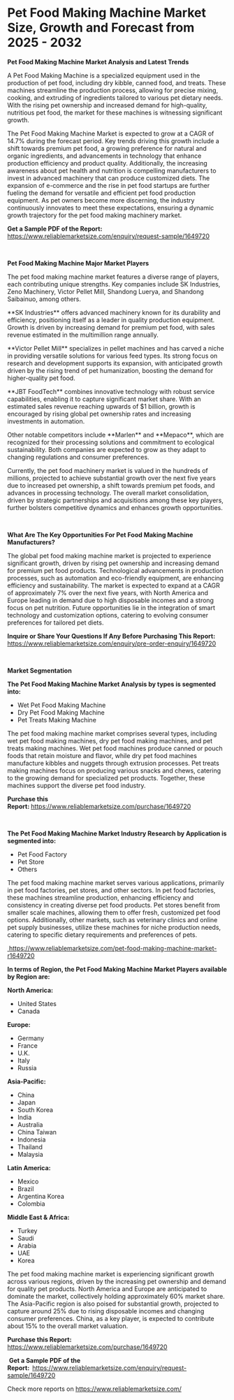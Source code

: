 <p><h1>Pet Food Making Machine Market Size, Growth and Forecast from 2025 - 2032</h1></p><p><strong>Pet Food Making Machine Market Analysis and Latest Trends</strong></p>
<p><p>A Pet Food Making Machine is a specialized equipment used in the production of pet food, including dry kibble, canned food, and treats. These machines streamline the production process, allowing for precise mixing, cooking, and extruding of ingredients tailored to various pet dietary needs. With the rising pet ownership and increased demand for high-quality, nutritious pet food, the market for these machines is witnessing significant growth. </p><p>The Pet Food Making Machine Market is expected to grow at a CAGR of 14.7% during the forecast period. Key trends driving this growth include a shift towards premium pet food, a growing preference for natural and organic ingredients, and advancements in technology that enhance production efficiency and product quality. Additionally, the increasing awareness about pet health and nutrition is compelling manufacturers to invest in advanced machinery that can produce customized diets. The expansion of e-commerce and the rise in pet food startups are further fueling the demand for versatile and efficient pet food production equipment. As pet owners become more discerning, the industry continuously innovates to meet these expectations, ensuring a dynamic growth trajectory for the pet food making machinery market.</p></p>
<p><strong>Get a Sample PDF of the Report:&nbsp;</strong> <a href="https://www.reliablemarketsize.com/enquiry/request-sample/1649720?utm_campaign=2769&utm_medium=2&utm_source=Github&utm_content=ia&utm_term=09042025&utm_id=pet-food-making-machine">https://www.reliablemarketsize.com/enquiry/request-sample/1649720</a></p>
<p>&nbsp;</p>
<p><strong>Pet Food Making Machine Major Market Players</strong></p>
<p><p>The pet food making machine market features a diverse range of players, each contributing unique strengths. Key companies include SK Industries, Zeno Machinery, Victor Pellet Mill, Shandong Luerya, and Shandong Saibainuo, among others.</p><p>**SK Industries** offers advanced machinery known for its durability and efficiency, positioning itself as a leader in quality production equipment. Growth is driven by increasing demand for premium pet food, with sales revenue estimated in the multimillion range annually.</p><p>**Victor Pellet Mill** specializes in pellet machines and has carved a niche in providing versatile solutions for various feed types. Its strong focus on research and development supports its expansion, with anticipated growth driven by the rising trend of pet humanization, boosting the demand for higher-quality pet food.</p><p>**JBT FoodTech** combines innovative technology with robust service capabilities, enabling it to capture significant market share. With an estimated sales revenue reaching upwards of $1 billion, growth is encouraged by rising global pet ownership rates and increasing investments in automation.</p><p>Other notable competitors include **Marlen** and **Mepaco**, which are recognized for their processing solutions and commitment to ecological sustainability. Both companies are expected to grow as they adapt to changing regulations and consumer preferences.</p><p>Currently, the pet food machinery market is valued in the hundreds of millions, projected to achieve substantial growth over the next five years due to increased pet ownership, a shift towards premium pet foods, and advances in processing technology. The overall market consolidation, driven by strategic partnerships and acquisitions among these key players, further bolsters competitive dynamics and enhances growth opportunities.</p></p>
<p>&nbsp;</p>
<p><strong>What Are The Key Opportunities For Pet Food Making Machine Manufacturers?</strong></p>
<p><p>The global pet food making machine market is projected to experience significant growth, driven by rising pet ownership and increasing demand for premium pet food products. Technological advancements in production processes, such as automation and eco-friendly equipment, are enhancing efficiency and sustainability. The market is expected to expand at a CAGR of approximately 7% over the next five years, with North America and Europe leading in demand due to high disposable incomes and a strong focus on pet nutrition. Future opportunities lie in the integration of smart technology and customization options, catering to evolving consumer preferences for tailored pet diets.</p></p>
<p><strong>Inquire or Share Your Questions If Any Before Purchasing This Report:</strong> <a href="https://www.reliablemarketsize.com/enquiry/pre-order-enquiry/1649720?utm_campaign=2769&utm_medium=2&utm_source=Github&utm_content=ia&utm_term=09042025&utm_id=pet-food-making-machine">https://www.reliablemarketsize.com/enquiry/pre-order-enquiry/1649720</a></p>
<p>&nbsp;</p>
<p><strong>Market Segmentation</strong></p>
<p><strong>The Pet Food Making Machine Market Analysis by types is segmented into:</strong></p>
<p><ul><li>Wet Pet Food Making Machine</li><li>Dry Pet Food Making Machine</li><li>Pet Treats Making Machine</li></ul></p>
<p><p>The pet food making machine market comprises several types, including wet pet food making machines, dry pet food making machines, and pet treats making machines. Wet pet food machines produce canned or pouch foods that retain moisture and flavor, while dry pet food machines manufacture kibbles and nuggets through extrusion processes. Pet treats making machines focus on producing various snacks and chews, catering to the growing demand for specialized pet products. Together, these machines support the diverse pet food industry.</p></p>
<p><strong>Purchase this Report:&nbsp;</strong><a href="https://www.reliablemarketsize.com/purchase/1649720?utm_campaign=2769&utm_medium=2&utm_source=Github&utm_content=ia&utm_term=09042025&utm_id=pet-food-making-machine">https://www.reliablemarketsize.com/purchase/1649720</a></p>
<p>&nbsp;</p>
<p><strong>The Pet Food Making Machine Market Industry Research by Application is segmented into:</strong></p>
<p><ul><li>Pet Food Factory</li><li>Pet Store</li><li>Others</li></ul></p>
<p><p>The pet food making machine market serves various applications, primarily in pet food factories, pet stores, and other sectors. In pet food factories, these machines streamline production, enhancing efficiency and consistency in creating diverse pet food products. Pet stores benefit from smaller scale machines, allowing them to offer fresh, customized pet food options. Additionally, other markets, such as veterinary clinics and online pet supply businesses, utilize these machines for niche production needs, catering to specific dietary requirements and preferences of pets.</p></p>
<p><a href="https://www.reliablemarketsize.com/pet-food-making-machine-market-r1649720?utm_campaign=2769&utm_medium=2&utm_source=Github&utm_content=ia&utm_term=09042025&utm_id=pet-food-making-machine">&nbsp;https://www.reliablemarketsize.com/pet-food-making-machine-market-r1649720</a></p>
<p><strong>In terms of Region, the Pet Food Making Machine Market Players available by Region are:</strong></p>
<p>
    <p> <strong> North America: </strong>
        <ul>
            <li>United States</li>
            <li>Canada</li>
        </ul>
        </p> 
    <p> <strong> Europe: </strong>
        <ul>
            <li>Germany</li>
            <li>France</li>
            <li>U.K.</li>
            <li>Italy</li>
            <li>Russia</li>
        </ul>
        </p> 
    <p> <strong> Asia-Pacific: </strong>
        <ul>
            <li>China</li>
            <li>Japan</li>
            <li>South Korea</li>
            <li>India</li>
            <li>Australia</li>
            <li>China Taiwan</li>
            <li>Indonesia</li>
            <li>Thailand</li>
            <li>Malaysia</li>
        </ul>
        </p> 
    <p> <strong> Latin America: </strong>
        <ul>
            <li>Mexico</li>
            <li>Brazil</li>
            <li>Argentina Korea</li>
            <li>Colombia</li>
        </ul>
        </p> 
    <p> <strong> Middle East & Africa: </strong>
        <ul>
            <li>Turkey</li>
            <li>Saudi</li>
            <li>Arabia</li>
            <li>UAE</li>
            <li>Korea</li>
        </ul>
    </p>
    </p>
<p><p>The pet food making machine market is experiencing significant growth across various regions, driven by the increasing pet ownership and demand for quality pet products. North America and Europe are anticipated to dominate the market, collectively holding approximately 60% market share. The Asia-Pacific region is also poised for substantial growth, projected to capture around 25% due to rising disposable incomes and changing consumer preferences. China, as a key player, is expected to contribute about 15% to the overall market valuation.</p></p>
<p><strong>Purchase this Report: </strong><a href="https://www.reliablemarketsize.com/purchase/1649720?utm_campaign=2769&utm_medium=2&utm_source=Github&utm_content=ia&utm_term=09042025&utm_id=pet-food-making-machine">https://www.reliablemarketsize.com/purchase/1649720</a></p>
<p>&nbsp;<strong>Get a Sample PDF of the Report:&nbsp;&nbsp;</strong><a href="https://www.reliablemarketsize.com/enquiry/request-sample/1649720?utm_campaign=2769&utm_medium=2&utm_source=Github&utm_content=ia&utm_term=09042025&utm_id=pet-food-making-machine">https://www.reliablemarketsize.com/enquiry/request-sample/1649720</a></p>
<p><strong></strong></p>
<p>Check more reports on <a href="https://www.reliablemarketsize.com/?utm_campaign=2769&utm_medium=2&utm_source=Github&utm_content=ia&utm_term=09042025&utm_id=pet-food-making-machine">https://www.reliablemarketsize.com/</a></p>